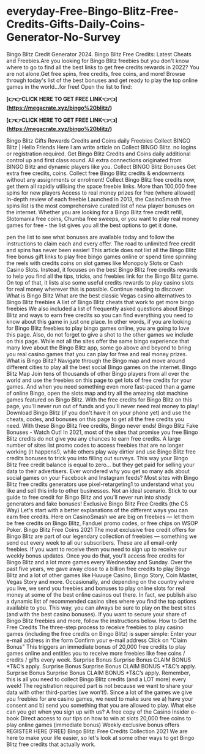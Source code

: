 # everyday-Free-Bingo-Blitz-Free-Credits-Gifts-Daily-Coins-Generator-No-Survey
Bingo Blitz Credit Generator 2024. Bingo Blitz Free Credits: Latest Cheats and Freebies.Are you looking for Bingo Blitz freebies but you don't know where to go to find all the best links to get free credits rewards in 2022? You are not alone.Get free spins, free credits, free coins, and more! Browse through today's list of the best bonuses and get ready to play the top online games in the world...for free! Open the list to find:

**[👉👉CLICK HERE TO GET FREE LINK👈👈]  (https://megacrate.xyz/bingo%20blitz/)**

**[👉👉CLICK HERE TO GET FREE LINK👈👈]  (https://megacrate.xyz/bingo%20blitz/)**


Bingo Blitz Gifts Rewards Credits and Coins daily Freebies Collect BINGO Blitz | Hello Friends Here I am write article on Collect BINGO Blitz. no logins or registration required. Get Bingo Blitz Credits and Coins daily additional control up and first class round. All extra connections originated from BINGO Blitz and dynamic players like you. Collect BINGO Blitz Bonuses Get extra free credits, coins. Collect free Bingo Blitz credits & endowments without any assignments or enrolment! Collect Bingo Blitz free credits now, get them all rapidly utilising the space freebie links. More than 100,000 free spins for new players Access to real money prizes for free (where allowed) In-depth review of each freebie Launched in 2013, the CasinoSmash free spins list is the most comprehensive curated list of new player bonuses on the internet. Whether you are looking for a Bingo Blitz free credit refill, Slotomania free coins, Chumba free sweeps, or you want to play real money games for free - the list gives you all the best options to get it done.

pen the list to see what bonuses are available today and follow the instructions to claim each and every offer. The road to unlimited free credit and spins has never been easier! This article does not list all the Bingo Blitz free bonus gift links to play free bingo games online or spend time spinning the reels with credits coins on slot games like Monopoly Slots or Cash Casino Slots. Instead, it focuses on the best Bingo Blitz free credits rewards to help you find all the tips, tricks, and freebies link for the Bingo Blitz game. On top of that, it lists also some useful credits rewards to play casino slots for real money wherever this is possible. Continue reading to discover: What is Bingo Blitz What are the best classic Vegas casino alternatives to Bingo Blitz freebies A list of Bingo Blitz cheats that work to get more bingo freebies We also included a list of frequently asked questions about Bingo Blitz and ways to earn free credits so you can find everything you need to know about this game in just one place. In other words, if you are looking for Bingo Blitz freebies to play bingo games online, you are going to love this page. Also, do not forget to give a shot to the other games we include on this page. While not all the sites offer the same bingo experience that many love about the Bingo Blitz app, some go above and beyond to bring you real casino games that you can play for free and real money prizes. What is Bingo Blitz? Navigate through the Bingo map and move around different cities to play all the best social Bingo games on the internet. Bingo Blitz Map Join tens of thousands of other Bingo players from all over the world and use the freebies on this page to get lots of free credits for your games. And when you need something even more fast-paced than a game of online Bingo, open the slots map and try all the amazing slot machine games featured on Bingo Blitz. With the free credits for Bingo Blitz on this page, you'll never run out of funds and you'll never need real money to play! Download Bingo Blitz (if you don't have it on your phone yet) and use the cheats, codes, and bonuses on this page to get all the free credits you need. With these Bingo Blitz free credits, Bingo never ends! Bingo Blitz Fake Bonuses - Watch Out! In 2021, most of the sites that promise you free Bingo Blitz credits do not give you any chances to earn free credits. A large number of sites list promo codes to access freebies that are no longer working (it happens!), while others play way dirtier and use Bingo Blitz free credits bonuses to trick you into filling out surveys. This way your Bingo Blitz free credit balance is equal to zero… but they get paid for selling your data to their advertisers. Ever wondered why you get so many ads about social games on your Facebook and Instagram feeds? Most sites with Bingo Blitz free credits generators use pixel-retargeting1 to understand what you like and sell this info to other businesses. Not an ideal scenario. Stick to our guide to free credit for Bingo Blitz and you'll never run into shady generators and fake bonuses! Exclusive Bingo Blitz Free Credits (the CS Way) Let's start with a better explanations of the different ways you can earn free credits. Here on CasinoSmash we are big on freebies — let them be free credits on Bingo Blitz, Fanduel promo codes, or free chips on WSOP Poker. Bingo Blitz Free Coins 2021 The most exclusive free credit offers for Bingo Blitz are part of our legendary collection of freebies — something we send out every week to all our subscribers. These are all email-only freebies. If you want to receive them you need to sign up to receive our weekly bonus updates. Once you do that, you'll access free credits for Bingo Blitz and a lot more games every Wednesday and Sunday. Over the past five years, we gave away close to a billion free credits to play Bingo Blitz and a lot of other games like Huuuge Casino, Bingo Story, Coin Master, Vegas Story and more. Occasionally, and depending on the country where you live, we send you freebies and bonuses to play online slots for real money at some of the best online casinos out there. In fact, we publish also a dynamic list of recommended casino sites where you find the top options available to you. This way, you can always be sure to play on the best sites (and with the best casino bonuses). If you want to secure your share of Bingo Blitz freebies and more, follow the instructions below. How to Get the Free Credits The three-step process to receive freebies to play casino games (including the free credits on Bingo Blitz) is super simple: Enter your e-mail address in the form Confirm your e-mail address Click on "Claim Bonus" This triggers an immediate bonus of 20,000 free credits to play games online and entitles you to receive more freebies like free coins / credits / gifts every week. Surprise Bonus Surprise Bonus CLAIM BONUS *T&C’s apply. Surprise Bonus Surprise Bonus CLAIM BONUS *T&C’s apply. Surprise Bonus Surprise Bonus CLAIM BONUS *T&C’s apply. Remember, this is all you need to collect Bingo Blitz credits (and a LOT more) every week! The registration required part is not because we want to share your data with other third-parties (we won’t!). Since a lot of the games we give you freebies for are casino games, we need to make sure we a) have your consent and b) send you something that you are allowed to play. What else can you get when you sign up with us? A free copy of the Casino Insider e-book Direct access to our tips on how to win at slots 20,000 free coins to play online games (immediate bonus) Weekly exclusive bonus offers REGISTER HERE (FREE) Bingo Blitz: Free Credits Collection 2021 We are here to make your life easier, so let's look at some other ways to get Bingo Blitz free credits that actually work.

